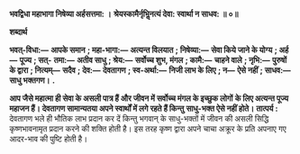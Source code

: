 **भवद्विधा महाभागा निषेव्या अर्हसत्तमा: ।** **श्रेयस्कामैर्नृभिॢनत्यं देवा: स्वार्था न साधव: ॥ ०॥** 

**शब्दार्थ** 

**भवत्-विधा:—** **आपके समान** **; महा-भागा:—** **अत्यन्त विलयात** **; निषेव्या:—** **सेवा किये जाने के योग्य** **; अर्ह—** **पूज्य** **; सत्-** **तमा:—** **अतीव साधु** **; श्रेय:—** **सर्वोच्च शुभ, मंगल** **; कामै:—** **चाहने वाले** **; नृभि:—** **पुरुषों के द्वारा** **; नित्यम्—** **सदैव** **; देव:—** **देवतागण** **; स्व-अर्था:—** **निजी लाभ के लिए** **; न—** **ऐसे नहीं** **; साधव:—** **साधु भक्तगण।** **.** 

**आप जैसे महात्मा ही सेवा के असली पात्र हैं और जीवन में सर्वोच्च मंगल के इच्छुक लोगों** **के लिए अत्यन्त पूज्य महाजन हैं। देवतागण सामान्यतया अपने स्वार्थों में लगे रहते हैं किन्तु** **साधु-भक्त ऐसे नहीं होते।** **तात्पर्य :** देवतागण भले ही भौतिक लाभ प्रदान कर दें किन्तु भगवान् के साधु-भक्तों में जीवन की असली सिद्धि कृष्णभावनामृत प्रदान करने की शक्ति होती है। इस तरह कृष्ण द्वारा अपने चाचा अक्रूर के प्रति अपनाए गए आदर-भाव की पुष्टि होती है।  